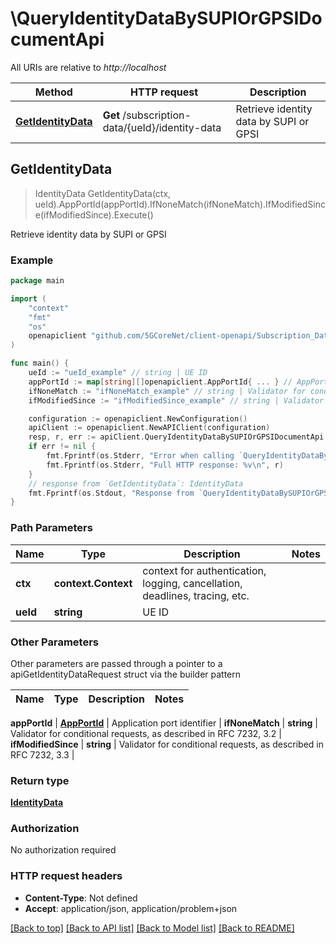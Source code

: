 # \QueryIdentityDataBySUPIOrGPSIDocumentApi

All URIs are relative to *http://localhost*

Method | HTTP request | Description
------------- | ------------- | -------------
[**GetIdentityData**](QueryIdentityDataBySUPIOrGPSIDocumentApi.md#GetIdentityData) | **Get** /subscription-data/{ueId}/identity-data | Retrieve identity data by SUPI or GPSI



## GetIdentityData

> IdentityData GetIdentityData(ctx, ueId).AppPortId(appPortId).IfNoneMatch(ifNoneMatch).IfModifiedSince(ifModifiedSince).Execute()

Retrieve identity data by SUPI or GPSI

### Example

```go
package main

import (
    "context"
    "fmt"
    "os"
    openapiclient "github.com/5GCoreNet/client-openapi/Subscription_Data"
)

func main() {
    ueId := "ueId_example" // string | UE ID
    appPortId := map[string][]openapiclient.AppPortId{ ... } // AppPortId | Application port identifier (optional)
    ifNoneMatch := "ifNoneMatch_example" // string | Validator for conditional requests, as described in RFC 7232, 3.2 (optional)
    ifModifiedSince := "ifModifiedSince_example" // string | Validator for conditional requests, as described in RFC 7232, 3.3 (optional)

    configuration := openapiclient.NewConfiguration()
    apiClient := openapiclient.NewAPIClient(configuration)
    resp, r, err := apiClient.QueryIdentityDataBySUPIOrGPSIDocumentApi.GetIdentityData(context.Background(), ueId).AppPortId(appPortId).IfNoneMatch(ifNoneMatch).IfModifiedSince(ifModifiedSince).Execute()
    if err != nil {
        fmt.Fprintf(os.Stderr, "Error when calling `QueryIdentityDataBySUPIOrGPSIDocumentApi.GetIdentityData``: %v\n", err)
        fmt.Fprintf(os.Stderr, "Full HTTP response: %v\n", r)
    }
    // response from `GetIdentityData`: IdentityData
    fmt.Fprintf(os.Stdout, "Response from `QueryIdentityDataBySUPIOrGPSIDocumentApi.GetIdentityData`: %v\n", resp)
}
```

### Path Parameters


Name | Type | Description  | Notes
------------- | ------------- | ------------- | -------------
**ctx** | **context.Context** | context for authentication, logging, cancellation, deadlines, tracing, etc.
**ueId** | **string** | UE ID | 

### Other Parameters

Other parameters are passed through a pointer to a apiGetIdentityDataRequest struct via the builder pattern


Name | Type | Description  | Notes
------------- | ------------- | ------------- | -------------

 **appPortId** | [**AppPortId**](AppPortId.md) | Application port identifier | 
 **ifNoneMatch** | **string** | Validator for conditional requests, as described in RFC 7232, 3.2 | 
 **ifModifiedSince** | **string** | Validator for conditional requests, as described in RFC 7232, 3.3 | 

### Return type

[**IdentityData**](IdentityData.md)

### Authorization

No authorization required

### HTTP request headers

- **Content-Type**: Not defined
- **Accept**: application/json, application/problem+json

[[Back to top]](#) [[Back to API list]](../README.md#documentation-for-api-endpoints)
[[Back to Model list]](../README.md#documentation-for-models)
[[Back to README]](../README.md)

